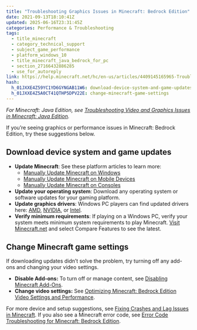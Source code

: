 ```yaml
---
title: "Troubleshooting Graphics Issues in Minecraft: Bedrock Edition"
date: 2021-09-13T18:10:41Z
updated: 2025-06-16T23:31:45Z
categories: Performance & Troubleshooting
tags:
  - title_minecraft
  - category_technical_support
  - subject_game_performance
  - platform_windows_10
  - title_minecraft_java_bedrock_for_pc
  - section_27166432886285
  - use_for_autoreply
link: https://help.minecraft.net/hc/en-us/articles/4409145165965-Troubleshooting-Graphics-Issues-in-Minecraft-Bedrock-Edition
hash:
  h_01JXXE4Z59YC1YD6GYNGAB11W6: download-device-system-and-game-updates
  h_01JXXE4Z5A0CT41QTHP5DPV22E: change-minecraft-game-settings
---
```


*For Minecraft: Java Edition, see [Troubleshooting Video and Graphics Issues in Minecraft: Java Edition](./Troubleshooting-Video-and-Graphics-Issues-in-Minecraft-Java-Edition.md).*

If you’re seeing graphics or performance issues in Minecraft: Bedrock Edition, try these suggestions below.

## Download device system and game updates

- **Update Minecraft**: See these platform articles to learn more:
  - [Manually Update Minecraft on Windows](../Download-Install/Manually-Update-Minecraft-on-Windows.md)
  - [Manually Update Minecraft on Mobile Devices](../Download-Install/Manually-Update-Minecraft-on-Mobile-Devices.md)
  - [Manually Update Minecraft on Consoles](../Download-Install/Manually-Update-Minecraft-on-Consoles.md)
- **Update your operating system**: Download any operating system or software updates for your gaming platform.
- **Update graphics drivers**: Windows PC players can find updated drivers here: [AMD](https://www.amd.com/en/support/download/drivers.html), [NVIDIA](http://www.nvidia.com/Download/index.aspx), or [Intel](https://downloadcenter.intel.com/).
- **Verify minimum requirements**: If playing on a Windows PC, verify your system meets minimum system requirements to play Minecraft. [Visit Minecraft.net](https://www.minecraft.net/en-us/store/minecraft-deluxe-collection-pc?tabs=%7B%22details%22%3A1%7D#accordionv1-b6c8df09da-item-7739893325:~:text=Windows%2010%20system%20requirements) and select Compare Features to see the latest.

## Change Minecraft game settings

If downloading updates didn’t solve the problem, try turning off any add-ons and changing your video settings.

- **Disable Add-ons:** To turn off or manage content, see [Disabling Minecraft Add-Ons](../Managing-Marketplace-Content/Disable-Minecraft-Add-Ons-to-prevent-game-issues.md).
- **Change video settings:** See [Optimizing Minecraft: Bedrock Edition Video Settings and Performance](./Optimizing-Minecraft-Bedrock-Edition-Video-Settings-and-Performance.md).

For more device and setup suggestions, see [Fixing Crashes and Lag Issues in Minecraft](./Fixing-Crashes-and-Lag-Issues-in-Minecraft.md). If you also see a Minecraft error code, see [Error Code Troubleshooting for Minecraft: Bedrock Edition](../Error-Code-Troubleshooting/Error-Code-Troubleshooting-for-Minecraft-Bedrock-Edition.md).
